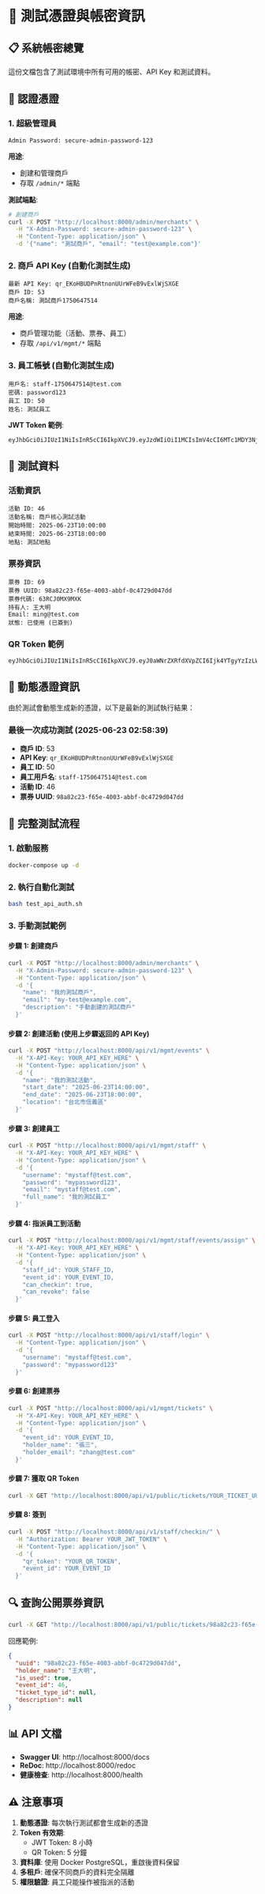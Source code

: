 # 🧪 測試憑證與帳密資訊

## 📋 系統帳密總覽

這份文檔包含了測試環境中所有可用的帳密、API Key 和測試資料。

## 🔐 認證憑證

### 1. 超級管理員
```
Admin Password: secure-admin-password-123
```
**用途**: 
- 創建和管理商戶
- 存取 `/admin/*` 端點

**測試端點**:
```bash
# 創建商戶
curl -X POST "http://localhost:8000/admin/merchants" \
  -H "X-Admin-Password: secure-admin-password-123" \
  -H "Content-Type: application/json" \
  -d '{"name": "測試商戶", "email": "test@example.com"}'
```

### 2. 商戶 API Key (自動化測試生成)
```
最新 API Key: qr_EKoHBUDPnRtnonUUrWFeB9vExlWjSXGE
商戶 ID: 53
商戶名稱: 測試商戶1750647514
```

**用途**: 
- 商戶管理功能（活動、票券、員工）
- 存取 `/api/v1/mgmt/*` 端點

### 3. 員工帳號 (自動化測試生成)
```
用戶名: staff-1750647514@test.com
密碼: password123
員工 ID: 50
姓名: 測試員工
```

**JWT Token 範例**:
```
eyJhbGciOiJIUzI1NiIsInR5cCI6IkpXVCJ9.eyJzdWIiOiI1MCIsImV4cCI6MTc1MDY3NjM1OSwidHlwZSI6ImFjY2Vzc190b2tlbiJ9.xxx
```

## 🎯 測試資料

### 活動資訊
```
活動 ID: 46
活動名稱: 商戶核心測試活動
開始時間: 2025-06-23T10:00:00
結束時間: 2025-06-23T18:00:00
地點: 測試地點
```

### 票券資訊
```
票券 ID: 69
票券 UUID: 98a82c23-f65e-4003-abbf-0c4729d047dd
票券代碼: 63RCJ0MX9MXK
持有人: 王大明
Email: ming@test.com
狀態: 已使用 (已簽到)
```

### QR Token 範例
```
eyJhbGciOiJIUzI1NiIsInR5cCI6IkpXVCJ9.eyJ0aWNrZXRfdXVpZCI6Ijk4YTgyYzIzLWY2NWUtNDAwMy1hYmJmLTBjNDcyOWQwNDdkZCIsImV2ZW50X2lkIjo0NiwiZXhwIjoxNzUxMjUyMzE5LCJ0eXBlIjoicXJfdG9rZW4ifQ.bung7CV7eblI_LZ8faS33zyYF6MPfoTP2hh5yogyItY
```

## 🔄 動態憑證資訊

由於測試會動態生成新的憑證，以下是最新的測試執行結果：

### 最後一次成功測試 (2025-06-23 02:58:39)
- **商戶 ID**: 53
- **API Key**: `qr_EKoHBUDPnRtnonUUrWFeB9vExlWjSXGE`
- **員工 ID**: 50
- **員工用戶名**: `staff-1750647514@test.com`
- **活動 ID**: 46
- **票券 UUID**: `98a82c23-f65e-4003-abbf-0c4729d047dd`

## 📱 完整測試流程

### 1. 啟動服務
```bash
docker-compose up -d
```

### 2. 執行自動化測試
```bash
bash test_api_auth.sh
```

### 3. 手動測試範例

#### 步驟 1: 創建商戶
```bash
curl -X POST "http://localhost:8000/admin/merchants" \
  -H "X-Admin-Password: secure-admin-password-123" \
  -H "Content-Type: application/json" \
  -d '{
    "name": "我的測試商戶",
    "email": "my-test@example.com",
    "description": "手動創建的測試商戶"
  }'
```

#### 步驟 2: 創建活動 (使用上步驟返回的 API Key)
```bash
curl -X POST "http://localhost:8000/api/v1/mgmt/events" \
  -H "X-API-Key: YOUR_API_KEY_HERE" \
  -H "Content-Type: application/json" \
  -d '{
    "name": "我的測試活動",
    "start_date": "2025-06-23T14:00:00",
    "end_date": "2025-06-23T18:00:00",
    "location": "台北市信義區"
  }'
```

#### 步驟 3: 創建員工
```bash
curl -X POST "http://localhost:8000/api/v1/mgmt/staff" \
  -H "X-API-Key: YOUR_API_KEY_HERE" \
  -H "Content-Type: application/json" \
  -d '{
    "username": "mystaff@test.com",
    "password": "mypassword123",
    "email": "mystaff@test.com",
    "full_name": "我的測試員工"
  }'
```

#### 步驟 4: 指派員工到活動
```bash
curl -X POST "http://localhost:8000/api/v1/mgmt/staff/events/assign" \
  -H "X-API-Key: YOUR_API_KEY_HERE" \
  -H "Content-Type: application/json" \
  -d '{
    "staff_id": YOUR_STAFF_ID,
    "event_id": YOUR_EVENT_ID,
    "can_checkin": true,
    "can_revoke": false
  }'
```

#### 步驟 5: 員工登入
```bash
curl -X POST "http://localhost:8000/api/v1/staff/login" \
  -H "Content-Type: application/json" \
  -d '{
    "username": "mystaff@test.com",
    "password": "mypassword123"
  }'
```

#### 步驟 6: 創建票券
```bash
curl -X POST "http://localhost:8000/api/v1/mgmt/tickets" \
  -H "X-API-Key: YOUR_API_KEY_HERE" \
  -H "Content-Type: application/json" \
  -d '{
    "event_id": YOUR_EVENT_ID,
    "holder_name": "張三",
    "holder_email": "zhang@test.com"
  }'
```

#### 步驟 7: 獲取 QR Token
```bash
curl -X GET "http://localhost:8000/api/v1/public/tickets/YOUR_TICKET_UUID/qr-token"
```

#### 步驟 8: 簽到
```bash
curl -X POST "http://localhost:8000/api/v1/staff/checkin/" \
  -H "Authorization: Bearer YOUR_JWT_TOKEN" \
  -H "Content-Type: application/json" \
  -d '{
    "qr_token": "YOUR_QR_TOKEN",
    "event_id": YOUR_EVENT_ID
  }'
```

## 🔍 查詢公開票券資訊
```bash
curl -X GET "http://localhost:8000/api/v1/public/tickets/98a82c23-f65e-4003-abbf-0c4729d047dd"
```

回應範例:
```json
{
  "uuid": "98a82c23-f65e-4003-abbf-0c4729d047dd",
  "holder_name": "王大明",
  "is_used": true,
  "event_id": 46,
  "ticket_type_id": null,
  "description": null
}
```

## 📊 API 文檔

- **Swagger UI**: http://localhost:8000/docs
- **ReDoc**: http://localhost:8000/redoc
- **健康檢查**: http://localhost:8000/health

## ⚠️ 注意事項

1. **動態憑證**: 每次執行測試都會生成新的憑證
2. **Token 有效期**: 
   - JWT Token: 8 小時
   - QR Token: 5 分鐘
3. **資料庫**: 使用 Docker PostgreSQL，重啟後資料保留
4. **多租戶**: 確保不同商戶的資料完全隔離
5. **權限驗證**: 員工只能操作被指派的活動

